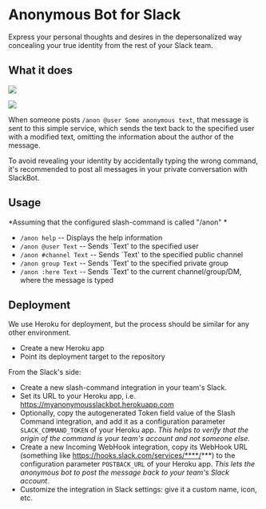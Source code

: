 # Anonymous Bot for Slack

Express your personal thoughts and desires in the depersonalized way concealing your true identity from the rest of your Slack team.

## What it does

![](https://raw.githubusercontent.com/TargetProcess/slack-anonymous/master/docs/images/anon1.png)

![](https://raw.githubusercontent.com/TargetProcess/slack-anonymous/master/docs/images/anon2.png)

When someone posts `/anon @user Some anonymous text`, that message is sent to this simple service, which sends the text back to the specified user with a modified text, omitting the information about the author of the message.

To avoid revealing your identity by accidentally typing the wrong command, it's recommended to post all messages in your private conversation with SlackBot.

## Usage

*Assuming that the configured slash-command is called "/anon" *

- `/anon help` -- Displays the help information
- `/anon @user Text` -- Sends `Text' to the specified user
- `/anon #channel Text` -- Sends `Text' to the specified public channel
- `/anon group Text` -- Sends `Text' to the specified private group
- `/anon :here Text` -- Sends `Text' to the current channel/group/DM, where the message is typed

## Deployment

We use Heroku for deployment, but the process should be similar for any other environment.

- Create a new Heroku app
- Point its deployment target to the repository

From the Slack's side:

- Create a new slash-command integration in your team's Slack.
- Set its URL to your Heroku app, i.e. https://myanonymousslackbot.herokuapp.com
- Optionally, copy the autogenerated Token field value of the Slash Command integration, and add it as a configuration parameter `SLACK_COMMAND_TOKEN` of your Heroku app. *This helps to verify that the origin of the command is your team's account and not someone else.*
- Create a new Incoming WebHook integration, copy its WebHook URL (something like https://hooks.slack.com/services/****/***) to the configuration parameter `POSTBACK_URL` of your Heroku app. *This lets the anonymous bot to post the message back to your team's Slack account.*
- Customize the integration in Slack settings: give it a custom name, icon, etc.